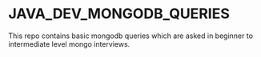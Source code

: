 # JAVA_DEV_MONGODB_QUERIES
This repo contains basic mongodb queries which are asked in beginner to intermediate level mongo interviews.
